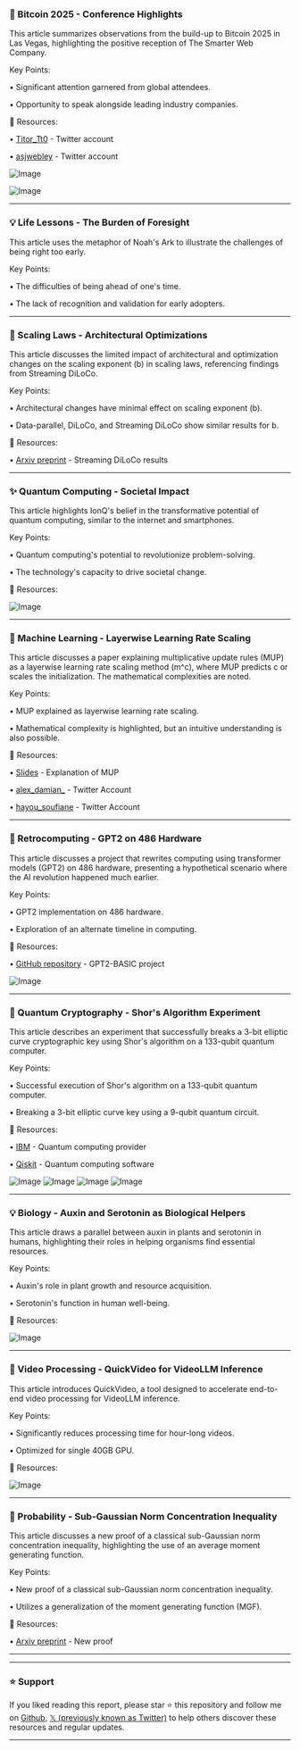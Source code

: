 ### 🤖 Bitcoin 2025 - Conference Highlights

This article summarizes observations from the build-up to Bitcoin 2025 in Las Vegas, highlighting the positive reception of The Smarter Web Company.

Key Points:

•  Significant attention garnered from global attendees.

•  Opportunity to speak alongside leading industry companies.


🔗 Resources:

• [Titor_Tt0](https://x.com/Titor_Tt0) - Twitter account

• [asjwebley](https://x.com/asjwebley) - Twitter account

![Image](https://pbs.twimg.com/media/Gr6t-HVWIAErcSS?format=jpg&name=small)

![Image](https://pbs.twimg.com/media/Gr6tv3fXEAAwnZI?format=jpg&name=small)


---

### 💡 Life Lessons - The Burden of Foresight

This article uses the metaphor of Noah's Ark to illustrate the challenges of being right too early.

Key Points:

•  The difficulties of being ahead of one's time.


•  The lack of recognition and validation for early adopters.


---

### 🤖 Scaling Laws - Architectural Optimizations

This article discusses the limited impact of architectural and optimization changes on the scaling exponent (b) in scaling laws, referencing findings from Streaming DiLoCo.

Key Points:

•  Architectural changes have minimal effect on scaling exponent (b).

•  Data-parallel, DiLoCo, and Streaming DiLoCo show similar results for b.

🔗 Resources:

• [Arxiv preprint](http://arxiv.org/abs/2501.18512) - Streaming DiLoCo results


---

### ✨ Quantum Computing - Societal Impact

This article highlights IonQ's belief in the transformative potential of quantum computing, similar to the internet and smartphones.

Key Points:

•  Quantum computing's potential to revolutionize problem-solving.

•  The technology's capacity to drive societal change.

🔗 Resources:

![Image](https://pbs.twimg.com/amplify_video_thumb/1926017496219262976/img/IsrMvEd0zULvWKfT.jpg)


---

### 🤖 Machine Learning - Layerwise Learning Rate Scaling

This article discusses a paper explaining multiplicative update rules (MUP) as a layerwise learning rate scaling method (m^c), where MUP predicts c or scales the initialization.  The mathematical complexities are noted.

Key Points:

• MUP explained as layerwise learning rate scaling.

•  Mathematical complexity is highlighted, but an intuitive understanding is also possible.


🔗 Resources:

• [Slides](https://dropbox.com/scl/fi/9zggxv0qbrle3rl23madh/TensorProgramHandout-1.pdf?rlkey=cjq3io97igq6716729tv9u3di&st=1vu0wm19&dl=0) - Explanation of MUP

• [alex_damian_](https://x.com/alex_damian_) - Twitter Account

• [hayou_soufiane](https://x.com/hayou_soufiane) - Twitter Account


---

### 🤖 Retrocomputing - GPT2 on 486 Hardware

This article discusses a project that rewrites computing using transformer models (GPT2) on 486 hardware, presenting a hypothetical scenario where the AI revolution happened much earlier.

Key Points:

•  GPT2 implementation on 486 hardware.

•  Exploration of an alternate timeline in computing.


🔗 Resources:

• [GitHub repository](https://github.com/tsotchke/gpt2-basic) - GPT2-BASIC project

![Image](https://pbs.twimg.com/media/GrzfH_kXUAAD1qr?format=jpg&name=small)

---

### 🤖 Quantum Cryptography - Shor's Algorithm Experiment

This article describes an experiment that successfully breaks a 3-bit elliptic curve cryptographic key using Shor's algorithm on a 133-qubit quantum computer.

Key Points:

•  Successful execution of Shor's algorithm on a 133-qubit quantum computer.

•  Breaking a 3-bit elliptic curve key using a 9-qubit quantum circuit.


🔗 Resources:

• [IBM](https://x.com/IBM) - Quantum computing provider

• [Qiskit](https://x.com/qiskit) - Quantum computing software


![Image](https://pbs.twimg.com/media/GqPbkpYaUAA3K94?format=jpg&name=360x360)
![Image](https://pbs.twimg.com/media/GqPbm0ibAAAXpJB?format=jpg&name=900x900)
![Image](https://pbs.twimg.com/media/GqPbwb2bAAMsA2D?format=jpg&name=900x900)
![Image](https://pbs.twimg.com/media/GqPb9YhbAAIvGSh?format=jpg&name=900x900)


---

### 💡 Biology - Auxin and Serotonin as Biological Helpers

This article draws a parallel between auxin in plants and serotonin in humans, highlighting their roles in helping organisms find essential resources.

Key Points:

•  Auxin's role in plant growth and resource acquisition.

•  Serotonin's function in human well-being.



🔗 Resources:

![Image](https://pbs.twimg.com/media/GrzXGiDXIAEo0Q7?format=jpg&name=small)

---

### 🚀 Video Processing - QuickVideo for VideoLLM Inference

This article introduces QuickVideo, a tool designed to accelerate end-to-end video processing for VideoLLM inference.

Key Points:

•  Significantly reduces processing time for hour-long videos.

•  Optimized for single 40GB GPU.


🔗 Resources:

![Image](https://pbs.twimg.com/media/GrvXh-kWcAAILWt?format=png&name=small)


---

### 🤖 Probability - Sub-Gaussian Norm Concentration Inequality

This article discusses a new proof of a classical sub-Gaussian norm concentration inequality, highlighting the use of an average moment generating function.

Key Points:

•  New proof of a classical sub-Gaussian norm concentration inequality.

•  Utilizes a generalization of the moment generating function (MGF).


🔗 Resources:

• [Arxiv preprint](https://arxiv.org/abs/2503.14347) - New proof


---


---

### ⭐️ Support

If you liked reading this report, please star ⭐️ this repository and follow me on [Github](https://github.com/Drix10), [𝕏 (previously known as Twitter)](https://x.com/DRIX_10_) to help others discover these resources and regular updates.

---